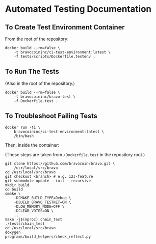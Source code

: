 # Automated Testing Documentation

## To Create Test Environment Container

From the root of the repository:

    docker build --rm=false \
        -t bravocoininc/ci-test-environment:latest \
        -f tests/scripts/Dockerfile.testenv .

## To Run The Tests

(Also in the root of the repository.)

    docker build --rm=false \
        -t bravocoininc/bravo-test \
        -f Dockerfile.test .

## To Troubleshoot Failing Tests

    docker run -ti \
        bravocoininc/ci-test-environment:latest \
        /bin/bash

Then, inside the container:

(These steps are taken from `/Dockerfile.test` in the
repository root.)

    git clone https://github.com/bravocoin/bravo.git \
        /usr/local/src/bravo
    cd /usr/local/src/bravo
    git checkout <branch> # e.g. 123-feature
    git submodule update --init --recursive
    mkdir build
    cd build
    cmake \
        -DCMAKE_BUILD_TYPE=Debug \
        -DBUILD_BRAVO_TESTNET=ON \
        -DLOW_MEMORY_NODE=OFF \
        -DCLEAR_VOTES=ON \
        ..
    make -j$(nproc) chain_test
    ./tests/chain_test
    cd /usr/local/src/bravo
    doxygen
    programs/build_helpers/check_reflect.py
